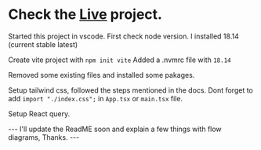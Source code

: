 # Check the [Live](https://animelookout.vercel.app/) project.

Started this project in vscode.
First check node version. I installed 18.14 (current stable latest)

Create vite project with `npm init vite`
Added a .nvmrc file with `18.14`

Removed some existing files and installed some pakages.

Setup tailwind css, followed the steps mentioned in the docs. Dont forget to add `import "./index.css";` in `App.tsx` or `main.tsx` file.

Setup React query.


--- I'll update the ReadME soon and explain a few things with flow diagrams, Thanks. ---
